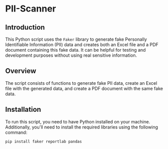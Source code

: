 # PII-Scanner


## Introduction
This Python script uses the `Faker` library to generate fake Personally Identifiable Information (PII) data and creates both an Excel file and a PDF document containing this fake data. It can be helpful for testing and development purposes without using real sensitive information.

## Overview
The script consists of functions to generate fake PII data, create an Excel file with the generated data, and create a PDF document with the same fake data.

## Installation
To run this script, you need to have Python installed on your machine. Additionally, you'll need to install the required libraries using the following command:

```bash
pip install faker reportlab pandas
